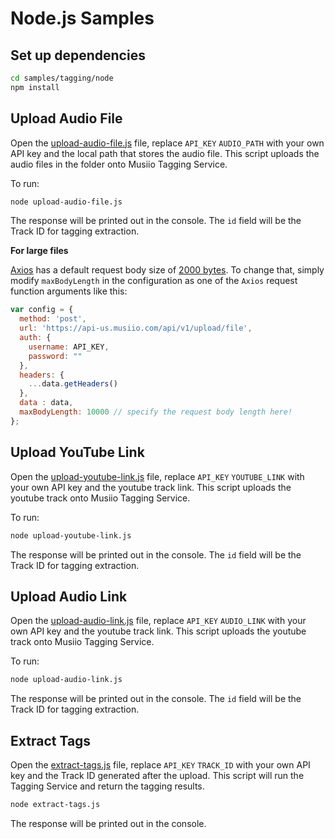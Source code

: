 # Node.js Samples

## Set up dependencies

```bash
cd samples/tagging/node
npm install
```

## Upload Audio File

Open the [upload-audio-file.js](upload-audio-file.js) file, replace `API_KEY` `AUDIO_PATH` with your own API key and the local path that stores the audio file. This script uploads the audio files in the folder onto Musiio Tagging Service.

To run:
```bash
node upload-audio-file.js
```

The response will be printed out in the console. The `id` field will be the Track ID for tagging extraction.

**For large files**

[Axios](https://github.com/axios/axios) has a default request body size of [2000 bytes](https://github.com/axios/axios#request-config). To change that, simply modify `maxBodyLength` in the configuration as one of the `Axios` request function arguments like this:

```js
var config = {
  method: 'post',
  url: 'https://api-us.musiio.com/api/v1/upload/file',
  auth: {
    username: API_KEY,
    password: ""
  },
  headers: {
    ...data.getHeaders()
  },
  data : data,
  maxBodyLength: 10000 // specify the request body length here!
};
```

## Upload YouTube Link

Open the [upload-youtube-link.js](upload-youtube-link.js) file, replace `API_KEY` `YOUTUBE_LINK` with your own API key and the youtube track link.
This script uploads the youtube track onto Musiio Tagging Service.

To run:
```bash
node upload-youtube-link.js
```

The response will be printed out in the console. The `id` field will be the Track ID for tagging extraction.

## Upload Audio Link

Open the [upload-audio-link.js](upload-audio-link.js) file, replace `API_KEY` `AUDIO_LINK` with your own API key and the youtube track link.
This script uploads the youtube track onto Musiio Tagging Service.

To run:
```bash
node upload-audio-link.js
```

The response will be printed out in the console. The `id` field will be the Track ID for tagging extraction.

## Extract Tags

Open the [extract-tags.js](extract-tags.js) file, replace `API_KEY` `TRACK_ID` with your own API key and the Track ID generated after the upload.
This script will run the Tagging Service and return the tagging results.

```bash
node extract-tags.js
```

The response will be printed out in the console.